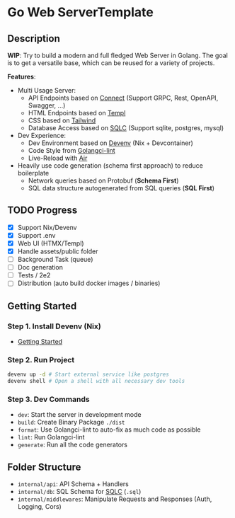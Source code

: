 # Go Web ServerTemplate

## Description

**WIP**: Try to build a modern and full fledged Web Server in Golang.
The goal is to get a versatile base, which can be reused for a variety of projects.

**Features**:

- Multi Usage Server:
  - API Endpoints based on [Connect](https://connectrpc.com/) (Support GRPC, Rest, OpenAPI, Swagger, ...)
  - HTML Endpoints based on [Templ](https://github.com/a-h/templ)
  - CSS based on [Tailwind](https://tailwindcss.com/)
  - Database Access based on [SQLC](https://github.com/sqlc-dev/sqlc) (Support sqlite, postgres, mysql)
- Dev Experience:
  - Dev Environment based on [Devenv](https://devenv.sh/) (Nix + Devcontainer)
  - Code Style from [Golangci-lint](https://github.com/golangci/golangci-lint)
  - Live-Reload with [Air](https://github.com/cosmtrek/air)
- Heavily use code generation (schema first approach) to reduce boilerplate
  - Network queries based on Protobuf (**Schema First**)
  - SQL data structure autogenerated from SQL queries (**SQL First**)

## TODO Progress

- [x] Support Nix/Devenv
- [x] Support .env
- [x] Web UI (HTMX/Templ)
- [x] Handle assets/public folder
- [ ] Background Task (queue)
- [ ] Doc generation
- [ ] Tests / 2e2
- [ ] Distribution (auto build docker images / binaries)

## Getting Started

### Step 1. Install Devenv (Nix)

- [Getting Started](https://devenv.sh/getting-started/)

### Step 2. Run Project

```sh
devenv up -d # Start external service like postgres
devenv shell # Open a shell with all necessary dev tools
```

### Step 3. Dev Commands

- `dev`: Start the server in development mode
- `build`: Create Binary Package `./dist`
- `format`: Use Golangci-lint to auto-fix as much code as possible
- `lint`: Run Golangci-lint
- `generate`: Run all the code generators

## Folder Structure

- `internal/api`: API Schema + Handlers
- `internal/db`: SQL Schema for [SQLC](https://github.com/sqlc-dev/sqlc) (`.sql`)
- `internal/middlewares`: Manipulate Requests and Responses (Auth, Logging, Cors)
